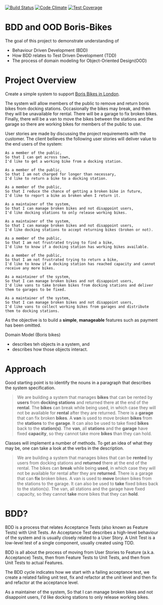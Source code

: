[![Build Status](https://travis-ci.org/RizAli/Boris-Bikes.svg)](https://travis-ci.org/RizAli/Boris-Bikes)
[![Code Climate](https://codeclimate.com/repos/5540a194e30ba021fa00f2a3/badges/2f60a295317b385459ba/gpa.svg)](https://codeclimate.com/repos/5540a194e30ba021fa00f2a3/feed)
[![Test Coverage](https://codeclimate.com/repos/5540a194e30ba021fa00f2a3/badges/2f60a295317b385459ba/coverage.svg)](https://codeclimate.com/repos/5540a194e30ba021fa00f2a3/feed)

# BDD and OOD Boris-Bikes

The goal of this project to demonstrate understanding of

- Behaviour Driven Development (BDD)
- How BDD relates to Test Driven Development (TDD)
- The process of domain modeling for Object-Oriented Design(OOD)

# Project Overview
Create a simple system to support [Boris Bikes in London](https://en.wikipedia.org/wiki/Barclays_Cycle_Hire).

The system will allow members of the public to remove and return boris bikes from docking stations. Occasionally the bikes may break, and then they will be unavailable for rental. There will be a garage to fix broken bikes. Finally, there will be a van to move the bikes between the stations and the garage so there are working bikes for members of the public to use.

User stories are made by discussing the project requirements with the customer. The client bellieves the following user stories will deliver value to the end users of the system:

```
As a member of the public,
So that I can get across town,
I'd like to get a working bike from a docking station.

As a member of the public,
So that I am not charged for longer than necessary,
I'd like to return a bike to a docking station.

As a member of the public,
So that I reduce the chance of getting a broken bike in future,
I'd like to report a bike as broken when I return it.

As a maintainer of the system,
So that I can manage broken bikes and not disappoint users,
I'd like docking stations to only release working bikes.

As a maintainer of the system,
So that I can manage broken bikes and not disappoint users,
I'd like docking stations to accept returning bikes (broken or not).

As a member of the public,
So that I am not frustrated trying to find a bike,
I'd like to know if a docking station has working bikes available.

As a member of the public,
So that I am not frustrated trying to return a bike,
I'd like to know if a docking station has reached capacity and cannot receive any more bikes.

As a maintainer of the system,
So that I can manage broken bikes and not disappoint users,
I'd like vans to take broken bikes from docking stations and deliver them to garages to be fixed.

As a maintainer of the system,
So that I can manage broken bikes and not disappoint users,
I'd like vans to collect working bikes from garages and distribute them to docking stations.
```
As the objective is to build a **simple**, **manageable** features such as payment has been omitted.

Domain Model (Boris bikes)
- describes teh objects in a system, and
- describes how those objects interact.


# Approach

Good starting point is to identify the nouns in a paragraph that describes the system specification.


> We are building a system that manages **bikes** that can be rented by **users** from **docking stations** and returned there at the end of the **rental**. The **bikes** can break while being used, in which case they will not be available for **rental** after they are returned. There is a **garage** that can fix broken **bikes**. A **van** is used to move broken **bikes** from the **stations** to the **garage**. It can also be used to take fixed **bikes** back to the **station(s)**. The **van**, all **stations** and the **garage** have fixed **capacity**, so they cannot take more **bikes** than they can hold.


Classes will implement a number of methods. To get an idea of what they may be, one can take a look at the verbs in the description.

> We are building a system that manages bikes that can be **rented** by users from docking stations and **returned** there at the end of the rental. The bikes can **break** while being **used**, in which case they will not be available for rental after they are **returned**. There is a garage that can **fix** broken bikes. A van is used to **move** broken bikes from the stations to the garage. It can also be used to **take** fixed bikes back to the station(s). The van, all stations and the garage have fixed capacity, so they cannot **take** more bikes that they can **hold**.



# BDD?
BDD is a process that relates Acceptance Tests (also known as Feature Tests) with Unit Tests. An Acceptance Test describes a high-level behaviour of the system and is usually closely related to a User Story. A Unit Test is a low-level test of a single component, usually created using TDD.

BDD is all about the process of moving from User Stories to Feature (a.k.a. Acceptance) Tests, then from Feature Tests to Unit Tests, and then from Unit Tests to actual Features.

The BDD cycle indicates how we start with a failing acceptance test, we create a related failing unit test, fix and refactor at the unit level and then fix and refactor at the acceptance level.


As a maintainer of the system,
So that I can manage broken bikes and not disappoint users,
I'd like docking stations to only release working bikes.


